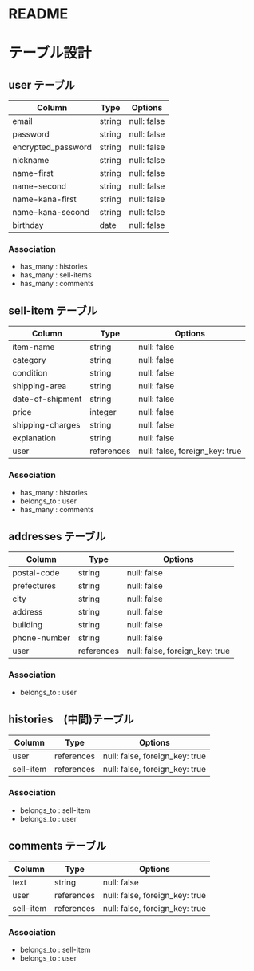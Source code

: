 # README

# テーブル設計

## user テーブル

| Column            | Type   | Options                   |
| ----------------- | ------ | ------------------------- |
| email             | string | null: false               |
| password          | string | null: false               |
| encrypted_password| string | null: false               |
| nickname          | string | null: false               |
| name-first        | string | null: false               |
| name-second       | string | null: false               |
| name-kana-first   | string | null: false               |
| name-kana-second  | string | null: false               |
| birthday          | date   | null: false               |

### Association

- has_many : histories
- has_many : sell-items
- has_many : comments

## sell-item テーブル

| Column           | Type          | Options                        |
| ---------------- | ------------- | ------------------------------ |
| item-name        | string        | null: false                    |
| category         | string        | null: false                    |
| condition        | string        | null: false                    |
| shipping-area    | string        | null: false                    |
| date-of-shipment | string        | null: false                    |
| price            | integer       | null: false                    |
| shipping-charges | string        | null: false                    |
| explanation      | string        | null: false                    |
| user             | references    | null: false, foreign_key: true |

### Association

- has_many : histories
- belongs_to : user
- has_many : comments

## addresses テーブル

| Column           | Type          | Options                        |
| ---------------- | ------------- | ------------------------------ |
| postal-code      | string        | null: false                    |
| prefectures      | string        | null: false                    |
| city             | string        | null: false                    |
| address          | string        | null: false                    |
| building         | string        | null: false                    |
| phone-number     | string        | null: false                    |
| user             | references    | null: false, foreign_key: true |

### Association

- belongs_to : user

## histories　(中間)テーブル

| Column    | Type       | Options                        |
| --------- | ---------- | ------------------------------ |
| user      | references | null: false, foreign_key: true |
| sell-item | references | null: false, foreign_key: true |

### Association

- belongs_to : sell-item
- belongs_to : user

## comments テーブル

| Column         | Type       | Options                        |
| -------------- | ---------- | ------------------------------ |
| text           | string     | null: false                    |
| user           | references | null: false, foreign_key: true |
| sell-item      | references | null: false, foreign_key: true |

### Association

- belongs_to : sell-item
- belongs_to : user
